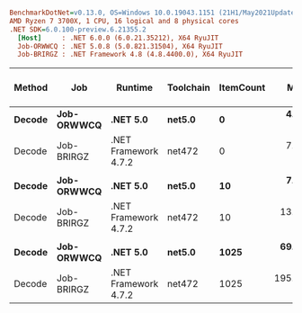 ``` ini

BenchmarkDotNet=v0.13.0, OS=Windows 10.0.19043.1151 (21H1/May2021Update)
AMD Ryzen 7 3700X, 1 CPU, 16 logical and 8 physical cores
.NET SDK=6.0.100-preview.6.21355.2
  [Host]     : .NET 6.0.0 (6.0.21.35212), X64 RyuJIT
  Job-ORWWCQ : .NET 5.0.8 (5.0.821.31504), X64 RyuJIT
  Job-BRIRGZ : .NET Framework 4.8 (4.8.4400.0), X64 RyuJIT


```
| Method |        Job |              Runtime | Toolchain | ItemCount |       Mean |     Error |    StdDev | Ratio |  Gen 0 | Gen 1 | Gen 2 | Allocated | Allocated native memory | Native memory leak |
|------- |----------- |--------------------- |---------- |---------- |-----------:|----------:|----------:|------:|-------:|------:|------:|----------:|------------------------:|-------------------:|
| **Decode** | **Job-ORWWCQ** |             **.NET 5.0** |    **net5.0** |         **0** |   **4.370 μs** | **0.0146 μs** | **0.0136 μs** |  **0.58** | **0.0839** |     **-** |     **-** |     **744 B** |                       **-** |                  **-** |
| Decode | Job-BRIRGZ | .NET Framework 4.7.2 |    net472 |         0 |   7.580 μs | 0.0140 μs | 0.0125 μs |  1.00 | 0.1068 |     - |     - |     786 B |                       - |                  - |
|        |            |                      |           |           |            |           |           |       |        |       |       |           |                         |                    |
| **Decode** | **Job-ORWWCQ** |             **.NET 5.0** |    **net5.0** |        **10** |   **7.013 μs** | **0.0182 μs** | **0.0161 μs** |  **0.53** | **0.4959** |     **-** |     **-** |   **4,208 B** |                       **-** |                  **-** |
| Decode | Job-BRIRGZ | .NET Framework 4.7.2 |    net472 |        10 |  13.222 μs | 0.0182 μs | 0.0161 μs |  1.00 | 0.6409 |     - |     - |   4,116 B |                       - |                  - |
|        |            |                      |           |           |            |           |           |       |        |       |       |           |                         |                    |
| **Decode** | **Job-ORWWCQ** |             **.NET 5.0** |    **net5.0** |      **1025** |  **69.255 μs** | **0.4225 μs** | **0.3952 μs** |  **0.35** | **0.3662** |     **-** |     **-** |   **4,008 B** |                       **-** |                  **-** |
| Decode | Job-BRIRGZ | .NET Framework 4.7.2 |    net472 |      1025 | 195.484 μs | 0.2294 μs | 0.2033 μs |  1.00 | 0.4883 |     - |     - |   3,916 B |                       - |                  - |
